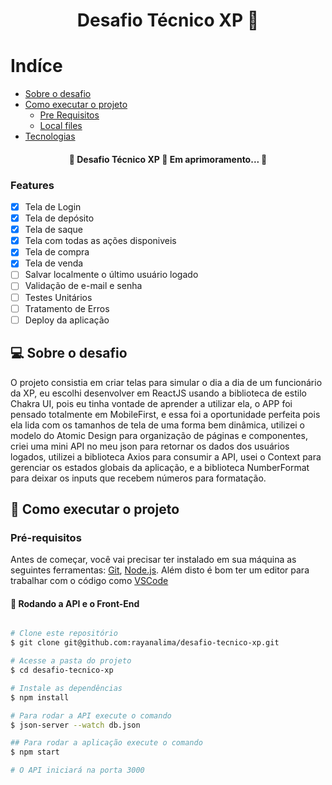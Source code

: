 <h1 align="center">Desafio Técnico XP 🚀</h1>

Indíce
=================
<!--ts-->
   * [Sobre o desafio](#Sobre)
   * [Como executar o projeto](#-como-executar-o-projeto)
      * [Pre Requisitos](#pre-requisitos)
      * [Local files](#local-files)
   * [Tecnologias](#tecnologias)
<!--te-->

<h4 align="center"> 
	🚧 Desafio Técnico XP 🚀 Em aprimoramento...  🚧
</h4>

### Features

- [x] Tela de Login
- [x] Tela de depósito
- [x] Tela de saque
- [x] Tela com todas as ações disponiveis
- [x] Tela de compra
- [x] Tela de venda
- [ ] Salvar localmente o último usuário logado
- [ ] Validação de e-mail e senha
- [ ] Testes Unitários
- [ ] Tratamento de Erros
- [ ] Deploy da aplicação

## 💻 Sobre o desafio

O projeto consistia em criar telas para simular o dia a dia de um funcionário da XP, eu escolhi desenvolver em ReactJS usando a biblioteca de estilo Chakra UI, pois eu tinha vontade de aprender a utilizar ela, o APP foi pensado totalmente em MobileFirst, e essa foi a oportunidade perfeita pois ela lida com os tamanhos de tela de uma forma bem dinâmica, utilizei o modelo do Atomic Design para organização de páginas e componentes, criei uma mini API no meu json para retornar os dados dos usuários logados, utilizei a biblioteca Axios para consumir a API, usei o Context para gerenciar os estados globais da aplicação, e a biblioteca NumberFormat para deixar os inputs que recebem números para formatação.

## 🚀 Como executar o projeto

### Pré-requisitos

Antes de começar, você vai precisar ter instalado em sua máquina as seguintes ferramentas:
[Git](https://git-scm.com), [Node.js](https://nodejs.org/en/). 
Além disto é bom ter um editor para trabalhar com o código como [VSCode](https://code.visualstudio.com/)

#### 🎲 Rodando a API e o Front-End
```bash

# Clone este repositório
$ git clone git@github.com:rayanalima/desafio-tecnico-xp.git

# Acesse a pasta do projeto
$ cd desafio-tecnico-xp

# Instale as dependências
$ npm install

# Para rodar a API execute o comando
$ json-server --watch db.json

## Para rodar a aplicação execute o comando
$ npm start

# O API iniciará na porta 3000

```

